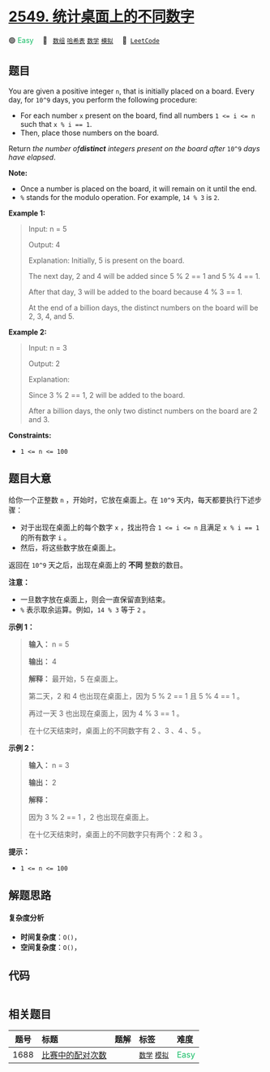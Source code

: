 # [2549. 统计桌面上的不同数字](https://leetcode.com/problems/count-distinct-numbers-on-board)

🟢 <font color=#15bd66>Easy</font>&emsp; 🔖&ensp; [`数组`](/tag/array.md) [`哈希表`](/tag/hash-table.md) [`数学`](/tag/math.md) [`模拟`](/tag/simulation.md)&emsp; 🔗&ensp;[`LeetCode`](https://leetcode.com/problems/count-distinct-numbers-on-board)

## 题目

You are given a positive integer `n`, that is initially placed on a board.
Every day, for `10^9` days, you perform the following procedure:

  * For each number `x` present on the board, find all numbers `1 <= i <= n` such that `x % i == 1`.
  * Then, place those numbers on the board.

Return _the number of**distinct** integers present on the board after_ `10^9`
_days have elapsed_.

**Note:**

  * Once a number is placed on the board, it will remain on it until the end.
  * `%` stands for the modulo operation. For example, `14 % 3` is `2`.



**Example 1:**

> Input: n = 5
> 
> Output: 4
> 
> Explanation: Initially, 5 is present on the board. 
> 
> The next day, 2 and 4 will be added since 5 % 2 == 1 and 5 % 4 == 1. 
> 
> After that day, 3 will be added to the board because 4 % 3 == 1. 
> 
> At the end of a billion days, the distinct numbers on the board will be 2, 3, 4, and 5. 

**Example 2:**

> Input: n = 3
> 
> Output: 2
> 
> Explanation: 
> 
> Since 3 % 2 == 1, 2 will be added to the board. 
> 
> After a billion days, the only two distinct numbers on the board are 2 and 3. 

**Constraints:**

  * `1 <= n <= 100`


## 题目大意

给你一个正整数 `n` ，开始时，它放在桌面上。在 `10^9` 天内，每天都要执行下述步骤：

  * 对于出现在桌面上的每个数字 `x` ，找出符合 `1 <= i <= n` 且满足 `x % i == 1` 的所有数字 `i` 。
  * 然后，将这些数字放在桌面上。

返回在 `10^9` 天之后，出现在桌面上的 **不同** 整数的数目。

**注意：**

  * 一旦数字放在桌面上，则会一直保留直到结束。
  * `%` 表示取余运算。例如，`14 % 3` 等于 `2` 。



**示例 1：**

> 
> 
> 
> 
> 
> **输入：** n = 5
> 
> **输出：** 4
> 
> **解释：** 最开始，5 在桌面上。 
> 
> 第二天，2 和 4 也出现在桌面上，因为 5 % 2 == 1 且 5 % 4 == 1 。 
> 
> 再过一天 3 也出现在桌面上，因为 4 % 3 == 1 。 
> 
> 在十亿天结束时，桌面上的不同数字有 2 、3 、4 、5 。
> 
> 

**示例 2：**

> 
> 
> 
> 
> 
> **输入：** n = 3 
> 
> **输出：** 2
> 
> **解释：** 
> 
> 因为 3 % 2 == 1 ，2 也出现在桌面上。 
> 
> 在十亿天结束时，桌面上的不同数字只有两个：2 和 3 。 
> 
> 



**提示：**

  * `1 <= n <= 100`


## 解题思路

#### 复杂度分析

- **时间复杂度**：`O()`，
- **空间复杂度**：`O()`，

## 代码

```javascript

```

## 相关题目

<!-- prettier-ignore -->
| 题号 | 标题 | 题解 | 标签 | 难度 |
| :------: | :------ | :------: | :------ | :------ |
| 1688 | [比赛中的配对次数](https://leetcode.com/problems/count-of-matches-in-tournament) |  |  [`数学`](/tag/math.md) [`模拟`](/tag/simulation.md) | <font color=#15bd66>Easy</font> |